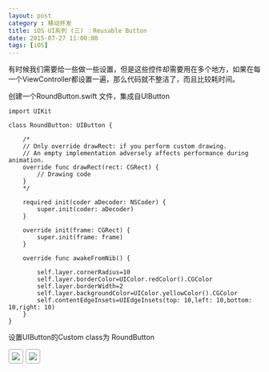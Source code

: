 ```yaml
---
layout: post
category : 移动开发
title: iOS UI系列 (三) ：Reusable Button 
date: 2015-07-27 11:00:00
tags: [iOS]
---
```

<style>
img {
  max-width: 700px;
  border: solid 2px #ccc;
  padding: 5px;
  border-radius:5px;
}
</style>


有时候我们需要给一些做一些设置，但是这些控件却需要用在多个地方，如果在每一个ViewController都设置一遍，那么代码就不整洁了，而且比较耗时间。

创建一个RoundButton.swift 文件，集成自UIButton



	import UIKit

	class RoundButton: UIButton {

	    /*
	    // Only override drawRect: if you perform custom drawing.
	    // An empty implementation adversely affects performance during animation.
	    override func drawRect(rect: CGRect) {
	        // Drawing code
	    }
	    */
	    
	    required init(coder aDecoder: NSCoder) {
	        super.init(coder: aDecoder)
	    }
	    
	    override init(frame: CGRect) {
	        super.init(frame: frame)
	    }
	    
	    override func awakeFromNib() {
	      
	        self.layer.cornerRadius=10
	        self.layer.borderColor=UIColor.redColor().CGColor
	        self.layer.borderWidth=2
	        self.layer.backgroundColor=UIColor.yellowColor().CGColor
	        self.contentEdgeInsets=UIEdgeInsets(top: 10,left: 10,bottom: 10,right: 10)
	    }
    }
    
    
    
    
 设置UIButton的Custom class为 RoundButton
  
 
<img class="img-responsive" src="https://cdn.jsdelivr.net/gh/wangdeshui/blogpics@master/ios/UI/3/1.png" />
    
<img class="img-responsive" src="https://cdn.jsdelivr.net/gh/wangdeshui/blogpics@master/ios/UI/3/2.png" />




